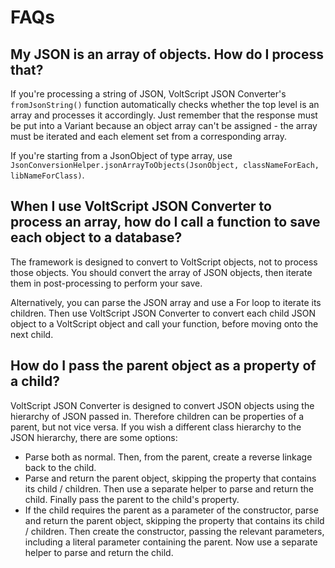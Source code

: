 # FAQs

## My JSON is an array of objects. How do I process that?

If you're processing a string of JSON, VoltScript JSON Converter's `fromJsonString()` function automatically checks whether the top level is an array and processes it accordingly. Just remember that the response must be put into a Variant because an object array can't be assigned - the array must be iterated and each element set from a corresponding array.

If you're starting from a JsonObject of type array, use `JsonConversionHelper.jsonArrayToObjects(JsonObject, classNameForEach, libNameForClass)`.

## When I use VoltScript JSON Converter to process an array, how do I call a function to save each object to a database?

The framework is designed to convert to VoltScript objects, not to process those objects. You should convert the array of JSON objects, then iterate them in post-processing to perform your save.

Alternatively, you can parse the JSON array and use a For loop to iterate its children. Then use VoltScript JSON Converter to convert each child JSON object to a VoltScript object and call your function, before moving onto the next child.

## How do I pass the parent object as a property of a child?

VoltScript JSON Converter is designed to convert JSON objects using the hierarchy of JSON passed in. Therefore children can be properties of a parent, but not vice versa. If you wish a different class hierarchy to the JSON hierarchy, there are some options:

- Parse both as normal. Then, from the parent, create a reverse linkage back to the child.
- Parse and return the parent object, skipping the property that contains its child / children. Then use a separate helper to parse and return the child. Finally pass the parent to the child's property.
- If the child requires the parent as a parameter of the constructor, parse and return the parent object, skipping the property that contains its child / children. Then create the constructor, passing the relevant parameters, including a literal parameter containing the parent. Now use a separate helper to parse and return the child.
